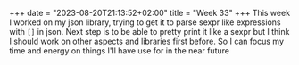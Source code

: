 +++
date = "2023-08-20T21:13:52+02:00"
title = "Week 33"
+++
This week I worked on my json library, trying to get it to parse sexpr like expressions with `[]` in json. Next step is to be able to pretty print it like a sexpr but I think I should work on other aspects and libraries first before. So I can focus my time and energy on things I'll have use for in the near future

